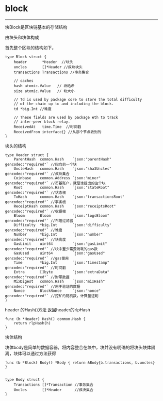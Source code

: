 # block #

----------

块Block是区块链基本的存储结构

由块头和块体构成

首先整个区块的结构如下，


	type Block struct {
		header       *Header  //块头
		uncles       []*Header //叔块块头
		transactions Transactions //事务集合
	
		// caches
		hash atomic.Value	// 块哈希
		size atomic.Value	// 块大小
	
		// Td is used by package core to store the total difficulty
		// of the chain up to and including the block.
		td *big.Int	//难度
	
		// These fields are used by package eth to track
		// inter-peer block relay.
		ReceivedAt   time.Time	//时间戳
		ReceivedFrom interface{} //从那个节点收到的
	}

块头的结构

	type Header struct {
		ParentHash  common.Hash    `json:"parentHash"       gencodec:"required"` //指向前一个块
		UncleHash   common.Hash    `json:"sha3Uncles"       gencodec:"required"` //叔块集合
		Coinbase    common.Address `json:"miner"            gencodec:"required"` //币基账户，就是谁挖出的这个块
		Root        common.Hash    `json:"stateRoot"        gencodec:"required"` //状态根
		TxHash      common.Hash    `json:"transactionsRoot" gencodec:"required"` //事务根
		ReceiptHash common.Hash    `json:"receiptsRoot"     gencodec:"required"` //收据根
		Bloom       Bloom          `json:"logsBloom"        gencodec:"required"` //布隆过滤器
		Difficulty  *big.Int       `json:"difficulty"       gencodec:"required"` //难度
		Number      *big.Int       `json:"number"           gencodec:"required"` //块高度
		GasLimit    uint64         `json:"gasLimit"         gencodec:"required"` //块中至少需要消耗的gas数
		GasUsed     uint64         `json:"gasUsed"          gencodec:"required"` //gas使用
		Time        *big.Int       `json:"timestamp"        gencodec:"required"` //时间戳
		Extra       []byte         `json:"extraData"        gencodec:"required"` //附带数据
		MixDigest   common.Hash    `json:"mixHash"          gencodec:"required"` //用于验证的数据
		Nonce       BlockNonce     `json:"nonce"            gencodec:"required"` //挖矿的随机数，计算量证明
	}

header 的Hash()方法 返回header的rlpHash
	
	func (h *Header) Hash() common.Hash {
		return rlpHash(h)
	}

块体结构

块体body是简单的数据容器，将内容整合在块中，块并没有明确的将块头块体隔离，块体可以通过方法获得

	func (b *Block) Body() *Body { return &Body{b.transactions, b.uncles} }

	
	type Body struct {
		Transactions []*Transaction //事务集合
		Uncles       []*Header		//叔块集合
	}


